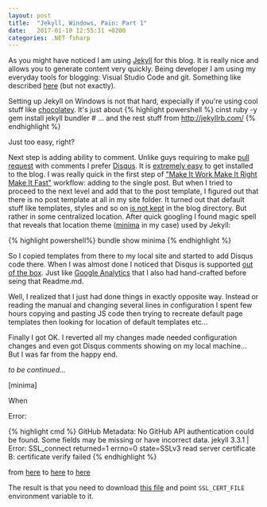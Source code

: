 ```yaml
---
layout: post
title:  "Jekyll, Windows, Pain: Part 1"
date:   2017-01-10 12:55:31 +0200
categories: .NET fsharp
---
```



As you might have noticed I am using [Jekyll](http://jekyllrb.com/) for this blog. It is
really nice and allows you to generate content very quickly. Being developer I am using
my everyday tools for blogging: Visual Studio Code and git. Something like described
[here](http://neoelemento.com/blog/2016/04/25/my-blogging-workflow/) (but not exactly).

Setting up Jekyll on Windows is not that hard, expecially if you're using cool stuff like
[chocolatey](https://chocolatey.org/). It's just about 
{% highlight powershell %}
cinst ruby -y
gem install jekyll bundler
\# ... and the rest stuff from http://jekyllrb.com/
{% endhighlight %}

Just too easy, right? 

Next step is adding ability to comment. Unlike guys requiring to make [pull request](https://github.com/ploeh/ploeh.github.com#comments) with comments I prefer [Disqus](https://disqus.com/). It is [extremely easy](https://tdd4net.disqus.com/admin/universalcode/) to get installed to the blog. I was really quick in the first step of ["Make It Work Make It Right Make It Fast"](http://wiki.c2.com/?MakeItWorkMakeItRightMakeItFast) workflow: adding to the single post. But when I tried to proceed to the next level and add that to the post template,
I figured out that there is no post template at all in my site folder. It turned out
that default stuff like templates, styles and so on [is not kept](https://github.com/jekyll/minima/issues/38) in the blog directory. But rather in some centralized location. After quick googling I found magic spell that reveals that location theme ([minima](https://github.com/jekyll/minima) in my case) used by Jekyll:

{% highlight powershell%}
bundle show minima
{% endhighlight %}

So I copied templates from there to my local site and started to add Disqus code there. When I was almost done I noticed that Disqus is supported [out of the box](https://github.com/jekyll/minima#enabling-comments-via-disqus). Just like [Google Analytics](https://github.com/jekyll/minima#enabling-google-analytics) that I also had hand-crafted before seing that Readme.md.

Well, I realized that I just had done things in exactly opposite way. Instead or
reading the manual and changing several lines in configuration I spent few hours copying
and pasting JS code then trying to recreate default page templates then looking for
location of default templates etc...

Finally I got OK. I reverted all my changes made needed configuration changes and even got Disqus comments showing on my local machine... But I was far from the happy
end. 

_to be continued..._

[minima]

When 

Error:

{% highlight cmd %}
   GitHub Metadata: No GitHub API authentication could be found. Some fields may be missing or have incorrect data.
jekyll 3.3.1 | Error:  SSL_connect returned=1 errno=0 state=SSLv3 read server certificate B: certificate verify failed
{% endhighlight %}


from [here](https://github.com/jekyll/jekyll-gist/issues/30) to 
[here](https://github.com/oneclick/rubyinstaller/issues/313) to 
[here](https://gist.github.com/fnichol/867550#the-manual-way-boring)

The result is that you need to download [this file](https://curl.haxx.se/ca/cacert.pem) and point
`SSL_CERT_FILE` environment variable  to it.



